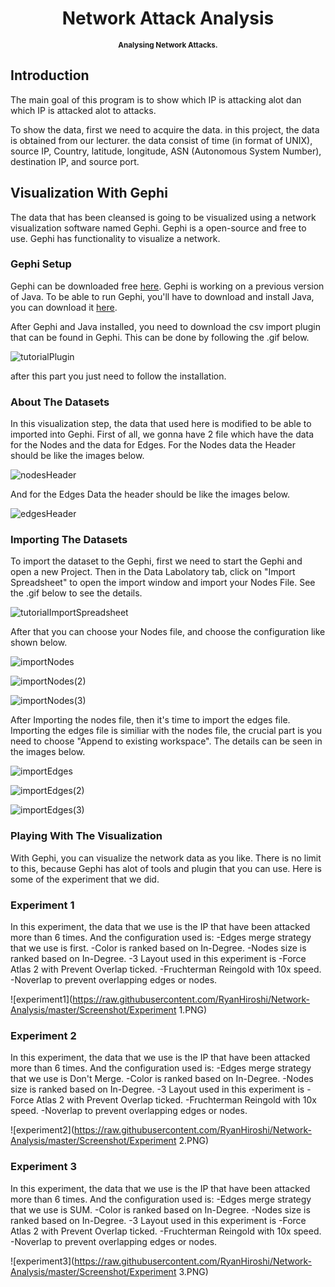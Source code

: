 <h1 align="center">
  Network Attack Analysis
</h1>
<p align="center">
<sup>
  <b>Analysing Network Attacks.</b>
</sup>
</p>


## Introduction

The main goal of this program is to show which IP is attacking alot dan which IP is attacked alot to attacks.

To show the data, first we need to acquire the data. in this project, the data is obtained from our lecturer. the data consist of time (in format of UNIX), source IP, Country, latitude, longitude, ASN (Autonomous System Number), destination IP, and source port.


## Visualization With Gephi

The data that has been cleansed is going to be visualized using a network visualization software named Gephi. Gephi is a open-source and free to use. Gephi has functionality to visualize a network.

### Gephi Setup

Gephi can be downloaded free [here](https://gephi.org/users/download/). Gephi is working on a previous version of Java. To be able to run Gephi, you'll have to download and install Java, you can download it [here](https://www.java.com/en/download/). 

After Gephi and Java installed, you need to download the csv import plugin that can be found in Gephi.
This can be done by following the .gif below.

![tutorialPlugin](https://raw.githubusercontent.com/RyanHiroshi/Network-Analysis/master/Screenshot/Installing_Plugin.gif)

after this part you just need to follow the installation.

### About The Datasets

In this visualization step, the data that used here is modified to be able to imported into Gephi. First of all, we gonna have 2 file which have the data for the Nodes and the data for Edges. For the Nodes data the Header should be like the images below.

![nodesHeader](https://raw.githubusercontent.com/RyanHiroshi/Network-Analysis/master/Screenshot/Nodes_Data.PNG)

And for the Edges Data the header should be like the images below.

![edgesHeader](https://raw.githubusercontent.com/RyanHiroshi/Network-Analysis/master/Screenshot/Edges_Data.PNG)

### Importing The Datasets

To import the dataset to the Gephi, first we need to start the Gephi and open a new Project. Then in the Data Labolatory tab, click on "Import Spreadsheet" to open the import window and import your Nodes File. See the .gif below to see the details.

![tutorialImportSpreadsheet](https://raw.githubusercontent.com/RyanHiroshi/Network-Analysis/master/Screenshot/Importing_Spreadsheet.gif)

After that you can choose your Nodes file, and choose the configuration like shown below.

![importNodes](https://raw.githubusercontent.com/RyanHiroshi/Network-Analysis/master/Screenshot/Import_Nodes.PNG)

![importNodes(2)](https://raw.githubusercontent.com/RyanHiroshi/Network-Analysis/master/Screenshot/Import_Nodes(2).PNG)

![importNodes(3)](https://raw.githubusercontent.com/RyanHiroshi/Network-Analysis/master/Screenshot/Import_Nodes(3).PNG)

After Importing the nodes file, then it's time to import the edges file. Importing the edges file is similiar with the nodes file, the crucial part is you need to choose "Append to existing workspace". The details can be seen in the images below.

![importEdges](https://raw.githubusercontent.com/RyanHiroshi/Network-Analysis/master/Screenshot/Import_Edges.PNG)

![importEdges(2)](https://raw.githubusercontent.com/RyanHiroshi/Network-Analysis/master/Screenshot/Import_Edges(2).PNG)

![importEdges(3)](https://raw.githubusercontent.com/RyanHiroshi/Network-Analysis/master/Screenshot/Import_Edges(3).PNG)

### Playing With The Visualization

With Gephi, you can visualize the network data as you like. There is no limit to this, because Gephi has alot of tools and plugin that you can use. Here is some of the experiment that we did.

### Experiment 1

In this experiment, the data that we use is the IP that have been attacked more than 6 times.
And the configuration used is:
  -Edges merge strategy that we use is first. 
  -Color is ranked based on In-Degree.
  -Nodes size is ranked based on In-Degree.
  -3 Layout used in this experiment is
    -Force Atlas 2 with Prevent Overlap ticked.
    -Fruchterman Reingold with 10x speed.
    -Noverlap to prevent overlapping edges or nodes.
    
![experiment1](https://raw.githubusercontent.com/RyanHiroshi/Network-Analysis/master/Screenshot/Experiment 1.PNG)

    
### Experiment 2

In this experiment, the data that we use is the IP that have been attacked more than 6 times.
And the configuration used is:
  -Edges merge strategy that we use is Don't Merge.
  -Color is ranked based on In-Degree.
  -Nodes size is ranked based on In-Degree.
  -3 Layout used in this experiment is
    -Force Atlas 2 with Prevent Overlap ticked.
    -Fruchterman Reingold with 10x speed.
    -Noverlap to prevent overlapping edges or nodes.
    
![experiment2](https://raw.githubusercontent.com/RyanHiroshi/Network-Analysis/master/Screenshot/Experiment 2.PNG)

    
### Experiment 3

In this experiment, the data that we use is the IP that have been attacked more than 6 times.
And the configuration used is:
  -Edges merge strategy that we use is SUM.
  -Color is ranked based on In-Degree.
  -Nodes size is ranked based on In-Degree.
  -3 Layout used in this experiment is
    -Force Atlas 2 with Prevent Overlap ticked.
    -Fruchterman Reingold with 10x speed.
    -Noverlap to prevent overlapping edges or nodes.
    
![experiment3](https://raw.githubusercontent.com/RyanHiroshi/Network-Analysis/master/Screenshot/Experiment 3.PNG)

    
